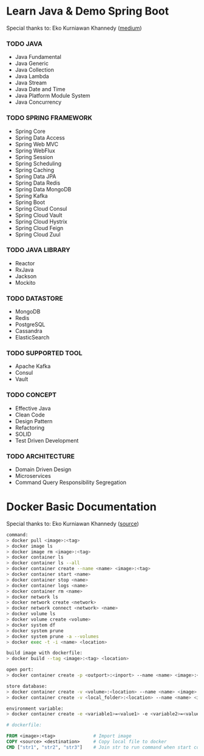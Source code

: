 # Learn Java & Demo Spring Boot
Special thanks to: Eko Kurniawan Khannedy ([medium](https://medium.com/@khannedy))

### TODO JAVA
* Java Fundamental
* Java Generic
* Java Collection
* Java Lambda
* Java Stream
* Java Date and Time
* Java Platform Module System
* Java Concurrency

### TODO SPRING FRAMEWORK
* Spring Core
* Spring Data Access
* Spring Web MVC
* Spring WebFlux
* Spring Session
* Spring Scheduling
* Spring Caching
* Spring Data JPA
* Spring Data Redis
* Spring Data MongoDB
* Spring Kafka
* Spring Boot
* Spring Cloud Consul
* Spring Cloud Vault
* Spring Cloud Hystrix
* Spring Cloud Feign
* Spring Cloud Zuul

### TODO JAVA LIBRARY
* Reactor
* RxJava
* Jackson
* Mockito

### TODO DATASTORE
* MongoDB
* Redis
* PostgreSQL
* Cassandra
* ElasticSearch

### TODO SUPPORTED TOOL
* Apache Kafka
* Consul
* Vault

### TODO CONCEPT
* Effective Java
* Clean Code
* Design Pattern
* Refactoring
* SOLID
* Test Driven Development

### TODO ARCHITECTURE
* Domain Driven Design
* Microservices
* Command Query Responsibility Segregation

# Docker Basic Documentation
Special thanks to: Eko Kurniawan Khannedy ([source](https://www.youtube.com/playlist?list=PL-CtdCApEFH-A7jBmdertzbeACuQWvQao))

```bash
command:
> docker pull <image>:<tag>
> docker image ls
> docker image rm <image>:<tag>
> docker container ls
> docker container ls --all
> docker container create --name <name> <image>:<tag>
> docker container start <name>
> docker container stop <name>
> docker container logs <name>
> docker container rm <name>
> docker network ls
> docker network create <network>
> docker network connect <network> <name>
> docker volume ls
> docker volume create <volume>
> docker system df
> docker system prune
> docker system prune -a --volumes
> docker exec -t -i <name> <location>

build image with dockerfile:
> docker build --tag <image>:<tag> <location>

open port:
> docker container create -p <outport>:<inport> --name <name> <image>:<tag>

store database:
> docker container create -v <volume>:<location> --name <name> <image>:<tag>
> docker container create -v <local_folder>:<location> --name <name> <image>:<tag>

environment variable:
> docker container create -e <variable1>=<value1> -e <variable2>=<value2> --name <name> <image>:<tag>
```
```dockerfile
# dockerfile:

FROM <image>:<tag>              # Import image
COPY <source> <destination>     # Copy local file to docker
CMD ["str1", "str2", "str3"]    # Join str to run command when start container
```